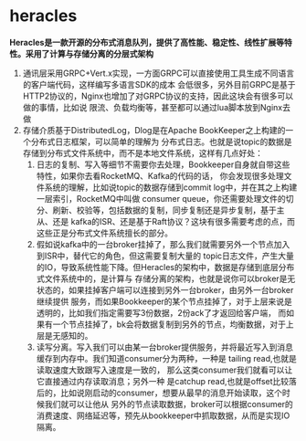 # heracles
**Heracles是一款开源的分布式消息队列，提供了高性能、稳定性、线性扩展等特性。采用了计算与存储分离的分层式架构**


1. 通讯层采用GRPC+Vert.x实现，一方面GRPC可以直接使用工具生成不同语言的客户端代码，这样编写多语言SDK的成本
会低很多，另外目前GRPC是基于HTTP2协议的，Nginx也增加了对GRPC协议的支持，因此这块会有很多可以做的事情，比如说
限流、负载均衡等，甚至都可以通过lua脚本放到Nginx去做
2. 存储介质基于DistributedLog，Dlog是在Apache BookKeeper之上构建的一个分布式日志框架，可以简单的理解为
分布式日志。也就是说topic的数据是存储到分布式文件系统中，而不是本地文件系统，这样有几点好处：
    1. 日志的复制、写入等细节不需要你去处理，Bookkeeper自身就自带这些特性，如果你去看RocketMQ、Kafka的代码的话，
    你会发现很多处理文件系统的理解，比如说topic的数据存储到commit log中，并在其之上构建一层索引，RocketMQ中叫做
    consumer queue，你还需要处理文件的切分、刷新、校验等，包括数据的复制，同步复制还是异步复制，基于主从、还是
    kafka的ISR、还是基于Raft协议？这块有很多需要考虑的点，而这些正是分布式文件系统擅长的部分。
    2. 假如说kafka中的一台broker挂掉了，那么我们就需要另外一个节点加入到ISR中，替代它的角色，但这需要复制大量的
    topic日志文件，产生大量的IO，导致系统性能下降。但Heracles的架构中，数据是存储到底层分布式文件系统中的，是计算与
    存储分离的架构，也就是说你可以broker是无状态的，如果挂掉客户端可以连接到另外一台broker，由另外一台broker继续提供
    服务，而如果Bookkeeper的某个节点挂掉了，对于上层来说是透明的，比如我们指定需要写3份数据，2份ack了才返回给客户端，
    而如果有一个节点挂掉了，bk会将数据复制到另外的节点，均衡数据，对于上层是无感知的。
    3. 读写分离。写入我们可以由某一台broker提供服务，并将最近写入到消息缓存到内存中。我们知道consumer分为两种，一种是
    tailing read,也就是读取速度大致跟写入速度是一致的， 那么这类consumer我们就看可以让它直接通过内存读取消息；另外一种
    是catchup read,也就是offset比较落后的，比如说刚启动的consumer，想要从最早的消息开始读取，这个时候我们就可以让他从
    另外的节点读取数据，broker可以根据consumer的消费速度、网络延迟等，预先从bookkeeper中抓取数据，从而是实现IO隔离。
